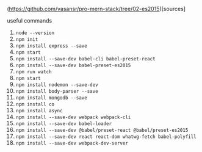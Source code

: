 (https://github.com/vasansr/pro-mern-stack/tree/02-es2015)[sources]

useful commands
1. `node --version` 
2. `npm init`
3. `npm install express --save`
4. `npm start`
5. `npm install --save-dev babel-cli babel-preset-react`
6. `npm install --save-dev babel-preset-es2015`
7. `npm run watch`
8. `npm start`
9. `npm install nodemon --save-dev`
10. `npm install body-parser --save`
11. `npm install mongodb --save`
12. `npm install co`
13. `npm install async`
14. `npm install --save-dev webpack webpack-cli`
15. `npm install --save-dev babel-loader`
16. `npm install --save-dev @babel/preset-react @babel/preset-es2015`
17. `npm install --save-dev react react-dom whatwg-fetch babel-polyfill`
18. `npm install --save-dev webpack-dev-server`